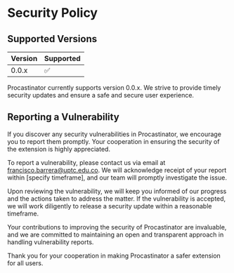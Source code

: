 # Security Policy

## Supported Versions

| Version | Supported          |
|---------|--------------------|
| 0.0.x   | :white_check_mark: |

Procastinator currently supports version 0.0.x. We strive to provide timely security updates and ensure a safe and secure user experience.

## Reporting a Vulnerability

If you discover any security vulnerabilities in Procastinator, we encourage you to report them promptly. Your cooperation in ensuring the security of the extension is highly appreciated.

To report a vulnerability, please contact us via email at francisco.barrera@uptc.edu.co. We will acknowledge receipt of your report within [specify timeframe], and our team will promptly investigate the issue.

Upon reviewing the vulnerability, we will keep you informed of our progress and the actions taken to address the matter. If the vulnerability is accepted, we will work diligently to release a security update within a reasonable timeframe.

Your contributions to improving the security of Procastinator are invaluable, and we are committed to maintaining an open and transparent approach in handling vulnerability reports.

Thank you for your cooperation in making Procastinator a safer extension for all users.

